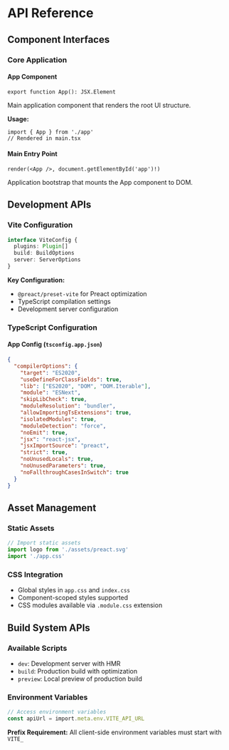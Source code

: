 # API Reference

## Component Interfaces

### Core Application

#### App Component
```tsx
export function App(): JSX.Element
```
Main application component that renders the root UI structure.

**Usage:**
```tsx
import { App } from './app'
// Rendered in main.tsx
```

#### Main Entry Point
```tsx
render(<App />, document.getElementById('app')!)
```
Application bootstrap that mounts the App component to DOM.

## Development APIs

### Vite Configuration
```typescript
interface ViteConfig {
  plugins: Plugin[]
  build: BuildOptions
  server: ServerOptions
}
```

**Key Configuration:**
- `@preact/preset-vite` for Preact optimization
- TypeScript compilation settings
- Development server configuration

### TypeScript Configuration

#### App Config (`tsconfig.app.json`)
```json
{
  "compilerOptions": {
    "target": "ES2020",
    "useDefineForClassFields": true,
    "lib": ["ES2020", "DOM", "DOM.Iterable"],
    "module": "ESNext",
    "skipLibCheck": true,
    "moduleResolution": "bundler",
    "allowImportingTsExtensions": true,
    "isolatedModules": true,
    "moduleDetection": "force",
    "noEmit": true,
    "jsx": "react-jsx",
    "jsxImportSource": "preact",
    "strict": true,
    "noUnusedLocals": true,
    "noUnusedParameters": true,
    "noFallthroughCasesInSwitch": true
  }
}
```

## Asset Management

### Static Assets
```typescript
// Import static assets
import logo from './assets/preact.svg'
import './app.css'
```

### CSS Integration
- Global styles in `app.css` and `index.css`
- Component-scoped styles supported
- CSS modules available via `.module.css` extension

## Build System APIs

### Available Scripts
- `dev`: Development server with HMR
- `build`: Production build with optimization
- `preview`: Local preview of production build

### Environment Variables
```typescript
// Access environment variables
const apiUrl = import.meta.env.VITE_API_URL
```

**Prefix Requirement:** All client-side environment variables must start with `VITE_`
